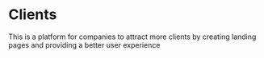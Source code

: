 # Clients
This is a platform for companies to attract more clients by creating landing pages and providing a better user experience
